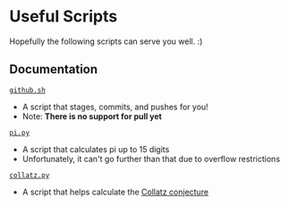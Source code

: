 # Useful Scripts

Hopefully the following scripts can serve you well. :)

## Documentation

[`github.sh`](shell/github.sh)
    <ul>
        <li>A script that stages, commits, and pushes for you!
        <li>Note: **There is no support for pull yet**
    </ul>
    
[`pi.py`](python/pi.py)
    <ul>
        <li>A script that calculates pi up to 15 digits
        <li>Unfortunately, it can't go further than that due to overflow restrictions
    </ul>

[`collatz.py`](python/collatz.py)
    <ul>
        <li>A script that helps calculate the <a href="https://en.wikipedia.org/wiki/Collatz_conjecture">Collatz conjecture</a>
    </ul>
